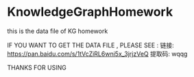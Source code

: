 # KnowledgeGraphHomework
this is the data file of KG homework

IF YOU WANT TO GET THE DATA FILE , PLEASE SEE :
链接: https://pan.baidu.com/s/1tVcZiRL6wni5x_3jrjzVeQ 提取码: wqqg

THANKS FOR USING
